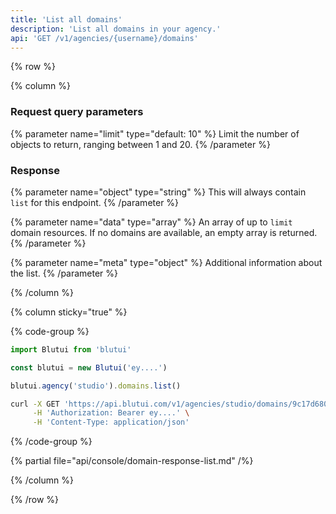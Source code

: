 ```yaml
---
title: 'List all domains'
description: 'List all domains in your agency.'
api: 'GET /v1/agencies/{username}/domains'
---
```


{% row %}

{% column %}
### Request query parameters

{% parameter name="limit" type="default: 10" %}
Limit the number of objects to return, ranging between 1 and 20.
{% /parameter %}

### Response

{% parameter name="object" type="string" %}
This will always contain `list` for this endpoint.
{% /parameter %}

{% parameter name="data" type="array" %}
An array of up to `limit` domain resources. If no domains are available, an empty array is returned.
{% /parameter %}

{% parameter name="meta" type="object" %}
Additional information about the list.
{% /parameter %}

{% /column %}

{% column sticky="true" %}

{% code-group %}

```ts {% process=false filename="Node.js" %}
import Blutui from 'blutui'

const blutui = new Blutui('ey....')

blutui.agency('studio').domains.list()
```

```bash {% process=false filename="cURL" %}
curl -X GET 'https://api.blutui.com/v1/agencies/studio/domains/9c17d680-e0af-4f00-9e28-08c4e38e89e0' \
     -H 'Authorization: Bearer ey....' \
     -H 'Content-Type: application/json'
```

{% /code-group %}

{% partial file="api/console/domain-response-list.md" /%}

{% /column %}

{% /row %}
